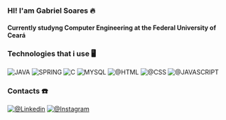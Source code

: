 

### HI! I'am Gabriel Soares 🔥
#### Currently studyng Computer Engineering at the Federal University of Ceará

### Technologies that i use 🖥️

![JAVA](https://img.shields.io/badge/Java-ED8B00?style=for-the-badge&logo=openjdk&logoColor=white)
![SPRING](https://img.shields.io/badge/Spring-6DB33F?style=for-the-badge&logo=spring&logoColor=white)
![C](https://img.shields.io/badge/C-00599C?style=for-the-badge&logo=c&logoColor=white)
![MYSQL](    https://img.shields.io/badge/MySQL-00000F?style=for-the-badge&logo=mysql&logoColor=white)
![@HTML](https://img.shields.io/badge/HTML5-E34F26?style=for-the-badge&logo=html5&logoColor=white)
![@CSS](    https://img.shields.io/badge/CSS3-1572B6?style=for-the-badge&logo=css3&logoColor=white)
![@JAVASCRIPT](https://img.shields.io/badge/JavaScript-F7DF1E?style=for-the-badge&logo=javascript&logoColor=black)


### Contacts ☎️
[![@Linkedin](https://img.shields.io/badge/LinkedIn-0077B5?style=for-the-badge&logo=linkedin&logoColor=white)](https://www.linkedin.com/in/gabriel-soares-814423305)
[![@Instagram](https://img.shields.io/badge/Instagram-E4405F?style=for-the-badge&logo=instagram&logoColor=white)](https://www.instagram.com/gabriel_gaibe)
